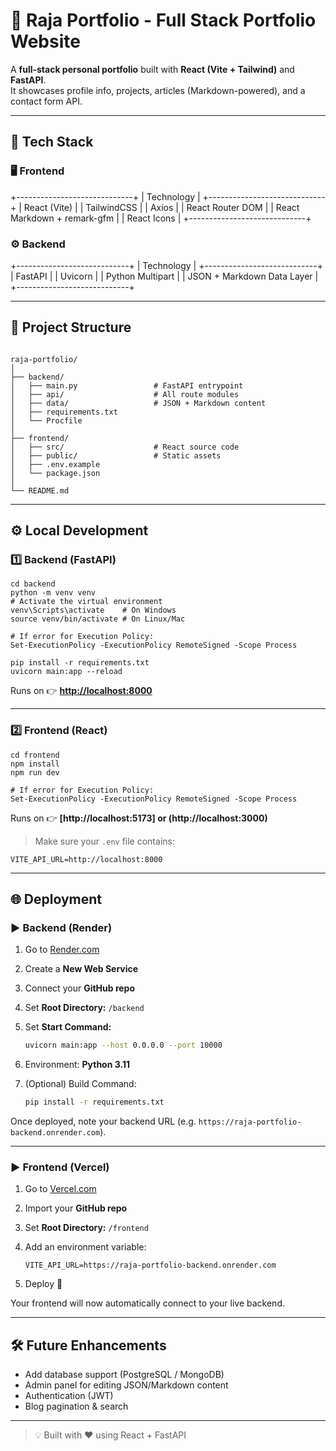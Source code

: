 # 🧠 Raja Portfolio - Full Stack Portfolio Website

A **full-stack personal portfolio** built with **React (Vite + Tailwind)** and **FastAPI**.  
It showcases profile info, projects, articles (Markdown-powered), and a contact form API.

---

## 🚀 Tech Stack

### 🖥️ Frontend
+-----------------------------+
|        Technology           |
+-----------------------------+
| React (Vite)                |
| TailwindCSS                 |
| Axios                       |
| React Router DOM            |
| React Markdown + remark-gfm |
| React Icons                 |
+-----------------------------+

### ⚙️ Backend
+----------------------------+
|        Technology          |
+----------------------------+
| FastAPI                    |
| Uvicorn                    |
| Python Multipart           |
| JSON + Markdown Data Layer |
+----------------------------+


---

## 📂 Project Structure

```

raja-portfolio/
│
├── backend/
│   ├── main.py                 # FastAPI entrypoint
│   ├── api/                    # All route modules
│   ├── data/                   # JSON + Markdown content
│   ├── requirements.txt
│   └── Procfile
│
├── frontend/
│   ├── src/                    # React source code
│   ├── public/                 # Static assets
│   ├── .env.example
│   └── package.json
│
└── README.md

````

---

## ⚙️ Local Development

### 1️⃣ Backend (FastAPI)
```
cd backend
python -m venv venv
# Activate the virtual environment
venv\Scripts\activate    # On Windows
source venv/bin/activate # On Linux/Mac

# If error for Execution Policy:
Set-ExecutionPolicy -ExecutionPolicy RemoteSigned -Scope Process

pip install -r requirements.txt
uvicorn main:app --reload
````

Runs on 👉 **[http://localhost:8000](http://localhost:8000)**

---

### 2️⃣ Frontend (React)

```
cd frontend
npm install
npm run dev

# If error for Execution Policy:
Set-ExecutionPolicy -ExecutionPolicy RemoteSigned -Scope Process
```

Runs on 👉 **[http://localhost:5173] or (http://localhost:3000)**

> Make sure your `.env` file contains:

```
VITE_API_URL=http://localhost:8000
```

---

## 🌐 Deployment

### ▶ Backend (Render)

1. Go to [Render.com](https://render.com)
2. Create a **New Web Service**
3. Connect your **GitHub repo**
4. Set **Root Directory:** `/backend`
5. Set **Start Command:**

   ```bash
   uvicorn main:app --host 0.0.0.0 --port 10000
   ```
6. Environment: **Python 3.11**
7. (Optional) Build Command:

   ```bash
   pip install -r requirements.txt
   ```

Once deployed, note your backend URL (e.g. `https://raja-portfolio-backend.onrender.com`).

---

### ▶ Frontend (Vercel)

1. Go to [Vercel.com](https://vercel.com)
2. Import your **GitHub repo**
3. Set **Root Directory:** `/frontend`
4. Add an environment variable:

   ```
   VITE_API_URL=https://raja-portfolio-backend.onrender.com
   ```
5. Deploy 🚀

Your frontend will now automatically connect to your live backend.

---

## 🛠️ Future Enhancements

* Add database support (PostgreSQL / MongoDB)
* Admin panel for editing JSON/Markdown content
* Authentication (JWT)
* Blog pagination & search

---

> 💡 Built with ❤️ using React + FastAPI
